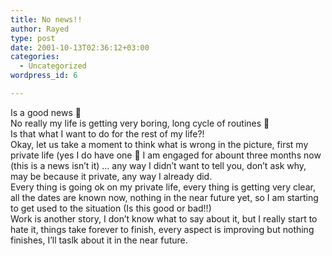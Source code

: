 ```yaml
---
title: No news!!
author: Rayed
type: post
date: 2001-10-13T02:36:12+03:00
categories:
  - Uncategorized
wordpress_id: 6

---
```

<div style="clear:both;"></div>
<p>Is a good news 🙂<br />No really my life is getting very boring, long cycle of routines 🙁<br />Is that what I want to do for the rest of my life?!<br />Okay, let us take a moment to think what is wrong in the picture, first my private life (yes I do have one 🙂 I am engaged for abount three months now (this is a news isn&#8217;t it) &#8230; any way I didn&#8217;t want to tell you, don&#8217;t ask why, may be because it private, any way I already did.<br />Every thing is going ok on my private life, every thing is getting very clear, all the dates are known now, nothing in the near future yet, so I am starting to get used to the situation (Is this good or bad!!)<br />Work is another story, I don&#8217;t know what to say about it, but I really start to hate it, things take forever to finish, every aspect is improving but nothing finishes, I&#8217;ll taslk about it in the near future.</p>
<div style="clear:both; padding-bottom: 0.25em;"></div>
